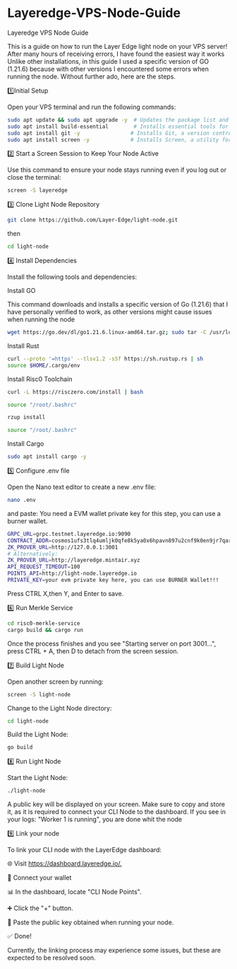 # Layeredge-VPS-Node-Guide
Layeredge VPS Node Guide

This is a guide on how to run the Layer Edge light node on your VPS server! After many hours of receiving errors, I have found the easiest way it works
Unlike other installations, in this guide I used a specific version of GO (1.21.6) because with other versions I encountered some errors when running the node.
Without further ado, here are the steps.

1️⃣Initial Setup

Open your VPS terminal and run the following commands:

```sh
sudo apt update && sudo apt upgrade -y  # Updates the package list and upgrades installed packages to their latest versions.
sudo apt install build-essential        # Installs essential tools for compiling software, like compilers and libraries.
sudo apt install git -y                # Installs Git, a version control tool for managing code.
sudo apt install screen -y             # Installs Screen, a utility for running processes in the background, even after closing the terminal.
```

2️⃣ Start a Screen Session to Keep Your Node Active

Use this command to ensure your node stays running even if you log out or close the terminal:

```sh
screen -S layeredge
```
3️⃣ Clone Light Node Repository

```sh
git clone https://github.com/Layer-Edge/light-node.git

```
then

```sh
cd light-node

```
4️⃣ Install Dependencies

Install the following tools and dependencies:

Install GO

This command downloads and installs a specific version of Go (1.21.6) that I have personally verified to work, as other versions might cause issues when running the node

```sh
wget https://go.dev/dl/go1.21.6.linux-amd64.tar.gz; sudo tar -C /usr/local -xzf go1.21.6.linux-amd64.tar.gz; echo "export GOROOT=/usr/local/go" >> ~/.bashrc; echo "export GOPATH=\$HOME/go" >> ~/.bashrc; echo "export PATH=\$GOPATH/bin:\$GOROOT/bin:\$PATH" >> ~/.bashrc; source ~/.bashrc; go version
```
Install Rust
```sh
curl --proto '=https' --tlsv1.2 -sSf https://sh.rustup.rs | sh
source $HOME/.cargo/env
```
Install Risc0 Toolchain
```sh
curl -L https://risczero.com/install | bash
```

```sh
source "/root/.bashrc"

```

```sh
rzup install
```

```sh
source "/root/.bashrc"

```
Install Cargo
```sh
sudo apt install cargo -y

```
5️⃣ Configure .env file 

Open the Nano text editor to create a new .env file:
```sh
nano .env

```
and paste:
You need a EVM wallet private key for this step, you can use a burner wallet.
```sh
GRPC_URL=grpc.testnet.layeredge.io:9090
CONTRACT_ADDR=cosmos1ufs3tlq4umljk0qfe8k5ya0x6hpavn897u2cnf9k0en9jr7qarqqt56709
ZK_PROVER_URL=http://127.0.0.1:3001
# Alternatively:
ZK_PROVER_URL=http://layeredge.mintair.xyz
API_REQUEST_TIMEOUT=100
POINTS_API=http://light-node.layeredge.io
PRIVATE_KEY=your evm private key here, you can use BURNER Wallet!!!
```
Press CTRL X,then Y, and Enter to save.

6️⃣ Run Merkle Service

```sh
cd risc0-merkle-service
cargo build && cargo run

```
Once the process finishes and you see "Starting server on port 3001...", press CTRL + A, then D to detach from the screen session.

7️⃣ Build Light Node

Open another screen by running:
```sh
screen -S light-node
```
Change to the Light Node directory:

```sh
cd light-node

```
Build the Light Node:
```sh
go build
```
8️⃣ Run Light Node

Start the Light Node:

```sh
./light-node

```
A public key will be displayed on your screen. Make sure to copy and store it, as it is required to connect your CLI Node to the dashboard.
If you see in your logs: "Worker 1 is running", you are done whit the node

9️⃣ Link your node

​To link your CLI node with the LayerEdge dashboard:​

🌐 Visit https://dashboard.layeredge.io/.​

🔗 Connect your wallet

📊 In the dashboard, locate "CLI Node Points".​

➕ Click the "+" button.​

🔑 Paste the public key obtained when running your node.​

✅ Done!​

Currently, the linking process may experience some issues, but these are expected to be resolved soon.
